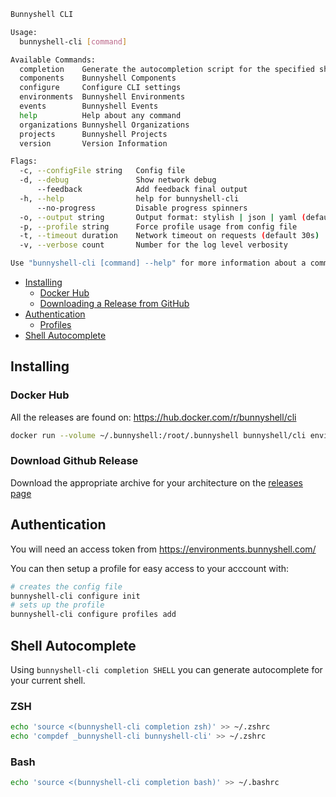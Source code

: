 ```sh
Bunnyshell CLI

Usage:
  bunnyshell-cli [command]

Available Commands:
  completion    Generate the autocompletion script for the specified shell
  components    Bunnyshell Components
  configure     Configure CLI settings
  environments  Bunnyshell Environments
  events        Bunnyshell Events
  help          Help about any command
  organizations Bunnyshell Organizations
  projects      Bunnyshell Projects
  version       Version Information

Flags:
  -c, --configFile string   Config file
  -d, --debug               Show network debug
      --feedback            Add feedback final output
  -h, --help                help for bunnyshell-cli
      --no-progress         Disable progress spinners
  -o, --output string       Output format: stylish | json | yaml (default "stylish")
  -p, --profile string      Force profile usage from config file
  -t, --timeout duration    Network timeout on requests (default 30s)
  -v, --verbose count       Number for the log level verbosity

Use "bunnyshell-cli [command] --help" for more information about a command.
```

- [Installing](#installing)
  - [Docker Hub](#docker-hub)
  - [Downloading a Release from GitHub](#download-github-release)
- [Authentication](#authentication)
  - [Profiles](#profiles)
- [Shell Autocomplete](#shell-autocomplete)

## Installing

### Docker Hub
All the releases are found on: https://hub.docker.com/r/bunnyshell/cli

```sh
docker run --volume ~/.bunnyshell:/root/.bunnyshell bunnyshell/cli environments list
```

### Download Github Release

Download the appropriate archive for your architecture on the [releases page](https://github.com/bunnyshellosi/cli/releases)

## Authentication
You will need an access token from https://environments.bunnyshell.com/

You can then setup a profile for easy access to your acccount with:
```sh
# creates the config file
bunnyshell-cli configure init
# sets up the profile
bunnyshell-cli configure profiles add
```

## Shell Autocomplete
Using `bunnyshell-cli completion SHELL` you can generate autocomplete for your current shell.

### ZSH
```sh
echo 'source <(bunnyshell-cli completion zsh)' >> ~/.zshrc
echo 'compdef _bunnyshell-cli bunnyshell-cli' >> ~/.zshrc
```

### Bash
```sh
echo 'source <(bunnyshell-cli completion bash)' >> ~/.bashrc
```
